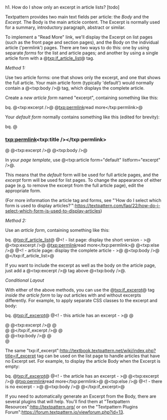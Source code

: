 h1. How do I show only an excerpt in article lists? [todo]

Textpattern provides two main text fields per article: the _Body_ and the _Excerpt_. The Body is the main article content. The Excerpt is normally used for a summary, introductory paragraph, abstract or similar.

To implement a "Read More" link, we'll display the Excerpt on list pages (such as the front page and section pages), and the Body on the individual article ('permlink') pages. There are two ways to do this: one by using separate _forms_ for the list and article pages; and another by using a single article form with a @<txp:if_article_list>@ tag.

*Method 1:*

Use two article forms: one that shows only the excerpt, and one that shows the full article. Your main article form (typically 'default') would normally contain a @<txp:body />@ tag, which displays the complete article.

Create a *new article form* named "excerpt", containing something like this:

bq. @<txp:excerpt />@
@<txp:permlink>read more</txp:permlink>@

Your *default form* normally contains something like this (edited for brevity):

bq. @<h3><txp:permlink><txp:title /></txp:permlink></h3>@
@<txp:excerpt />@
@<txp:body />@

In your *page template*, use @<txp:article form="default" listform="excerpt" />@.

This means that the *default* form will be used for full article pages, and the *excerpt* form will be used for list pages. To change the appearance of either page (e.g. to remove the excerpt from the full article page), edit the appropriate form.

(For more information the article tag and forms, see "'How do I select which form is used to display articles?'":https://textpattern.com/faq/22/how-do-i-select-which-form-is-used-to-display-articles)

*Method 2:*

Use an *article form*, containing something like this:

bq. @<txp:if_article_list>@
@<! - list page: display the short version - >@
@<txp:excerpt />@
@<txp:permlink>read more</txp:permlink>@
@<txp:else />@
@<! - article page: display the complete article - >@
@<txp:body />@
@</txp:if_article_list>@

If you want to include the excerpt as well as the body on the article page, just add a @<txp:excerpt />@ tag above @<txp:body />@.

*Conditional Layout*

With either of the above methods, you can use the @<txp:if_excerpt>@ tag *inside the article form* to lay out articles with and without excerpts differently. For example, to apply separate CSS classes to the excerpt and body:

bq. @<txp:if_excerpt>@
@<! - this article has an excerpt - >@
@<div class="excerpt">@
@<txp:excerpt />@
@</div>@
@</txp:if_excerpt />@
@<div class="body">@
@<txp:body />@
@</div>@

The same "txp:if_excerpt":http://textbook.textpattern.net/wiki/index.php?title=if_excerpt tag can be used on the list page to handle articles that have no Excerpt set. For example, to display the article Body when the Excerpt is empty:

bq. @<txp:if_excerpt>@
@<! - the article has an excerpt - >@
@<txp:excerpt />@
@<txp:permlink>read more</txp:permlink>@
@<txp:else />@
@<! - there is no excerpt - >@
@<txp:body />@
@</txp:if_excerpt>@

If you need to automatically generate an Excerpt from the Body, there are several plugins that will help. You'll find them at "Textpattern Resources":http://textpattern.org/ or on the "Textpattern Plugins Forum":https://forum.textpattern.io/viewforum.php?id=13.
